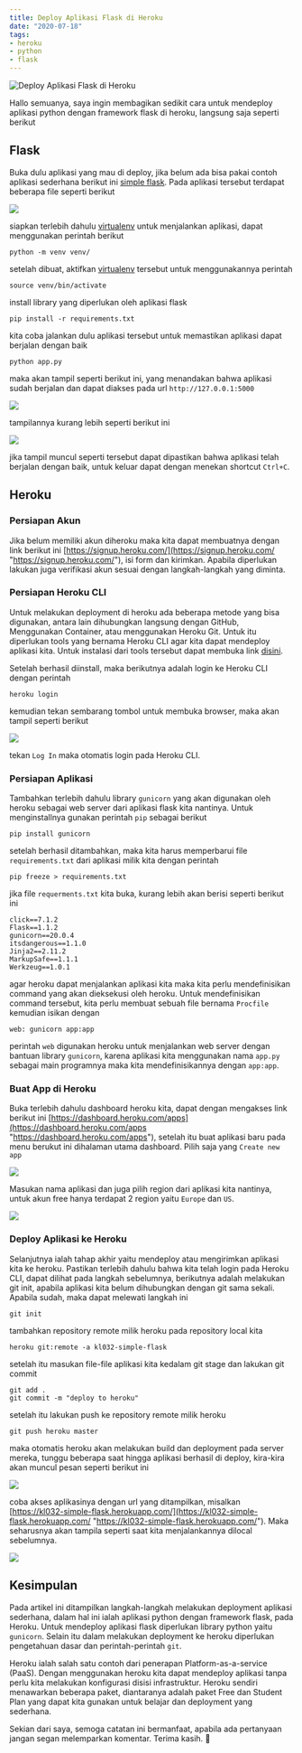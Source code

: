 ```yaml
---
title: Deploy Aplikasi Flask di Heroku
date: "2020-07-18"
tags:
- heroku
- python
- flask
---
```


![Deploy Aplikasi Flask di Heroku](https://res.cloudinary.com/kudaliar032/image/upload/aditaja-blog/headers/MRv134Y_zoelt8.webp)

Hallo semuanya, saya ingin membagikan sedikit cara untuk mendeploy aplikasi python dengan framework flask di heroku, langsung saja seperti berikut

<!--truncate-->

## Flask

Buka dulu aplikasi yang mau di deploy, jika belum ada bisa pakai contoh aplikasi sederhana berikut ini [simple flask](https://github.com/kudaliar032/simple-flask/tree/master). Pada aplikasi tersebut terdapat beberapa file seperti berikut

![](https://res.cloudinary.com/kudaliar032/image/upload/aditaja-blog/posts/2020-07-18-deploy-aplikasi-flask-di-heroku/INgVNme_ful4sd.webp)

siapkan terlebih dahulu [virtualenv](https://pypi.org/project/virtualenv/) untuk menjalankan aplikasi, dapat menggunakan perintah berikut

    python -m venv venv/

setelah dibuat, aktifkan [virtualenv](https://pypi.org/project/virtualenv/) tersebut untuk menggunakannya perintah

    source venv/bin/activate

install library yang diperlukan oleh aplikasi flask

    pip install -r requirements.txt

kita coba jalankan dulu aplikasi tersebut untuk memastikan aplikasi dapat berjalan dengan baik

    python app.py

maka akan tampil seperti berikut ini, yang menandakan bahwa aplikasi sudah berjalan dan dapat diakses pada url `http://127.0.0.1:5000`

![](https://res.cloudinary.com/kudaliar032/image/upload/aditaja-blog/posts/2020-07-18-deploy-aplikasi-flask-di-heroku/20200719-Screenshot-20200719220627-952x204_cgm5nx.webp)

tampilannya kurang lebih seperti berikut ini

![](https://res.cloudinary.com/kudaliar032/image/upload/aditaja-blog/posts/2020-07-18-deploy-aplikasi-flask-di-heroku/20200719-Screenshot-20200719221223-429x142_epg4so.webp)

jika tampil muncul seperti tersebut dapat dipastikan bahwa aplikasi telah berjalan dengan baik, untuk keluar dapat dengan menekan shortcut `Ctrl+C`.

## Heroku

### Persiapan Akun

Jika belum memiliki akun diheroku maka kita dapat membuatnya dengan link berikut ini [https://signup.heroku.com/](https://signup.heroku.com/ "https://signup.heroku.com/"), isi form dan kirimkan. Apabila diperlukan lakukan juga verifikasi akun sesuai dengan langkah-langkah yang diminta.

### Persiapan Heroku CLI

Untuk melakukan deployment di heroku ada beberapa metode yang bisa digunakan, antara lain dihubungkan langsung dengan GitHub, Menggunakan Container, atau menggunakan Heroku Git. Untuk itu diperlukan tools yang bernama Heroku CLI agar kita dapat mendeploy aplikasi kita. Untuk instalasi dari tools tersebut dapat membuka link [disini](https://devcenter.heroku.com/articles/heroku-cli).

Setelah berhasil diinstall, maka berikutnya adalah login ke Heroku CLI dengan perintah

    heroku login

kemudian tekan sembarang tombol untuk membuka browser, maka akan tampil seperti berikut

![](https://res.cloudinary.com/kudaliar032/image/upload/aditaja-blog/posts/2020-07-18-deploy-aplikasi-flask-di-heroku/20200719-Screenshot-20200719231419-1919x943_r4h2uj.webp)

tekan `Log In` maka otomatis login pada Heroku CLI.

### Persiapan Aplikasi

Tambahkan terlebih dahulu library `gunicorn` yang akan digunakan oleh heroku sebagai web server dari aplikasi flask kita nantinya. Untuk menginstallnya gunakan perintah `pip` sebagai berikut

    pip install gunicorn

setelah berhasil ditambahkan, maka kita harus memperbarui file `requirements.txt` dari aplikasi milik kita dengan perintah

    pip freeze > requirements.txt

jika file `requerments.txt` kita buka, kurang lebih akan berisi seperti berikut ini

    click==7.1.2
    Flask==1.1.2
    gunicorn==20.0.4
    itsdangerous==1.1.0
    Jinja2==2.11.2
    MarkupSafe==1.1.1
    Werkzeug==1.0.1

agar heroku dapat menjalankan aplikasi kita maka kita perlu mendefinisikan command yang akan dieksekusi oleh heroku. Untuk mendefinisikan command tersebut, kita perlu membuat sebuah file bernama `Procfile` kemudian isikan dengan

    web: gunicorn app:app

perintah `web` digunakan heroku untuk menjalankan web server dengan bantuan library `gunicorn`, karena aplikasi kita menggunakan nama `app.py` sebagai main programnya maka kita mendefinisikannya dengan `app:app`.

### Buat App di Heroku

Buka terlebih dahulu dashboard heroku kita, dapat dengan mengakses link berikut ini [https://dashboard.heroku.com/apps](https://dashboard.heroku.com/apps "https://dashboard.heroku.com/apps"), setelah itu buat aplikasi baru pada menu berukut ini dihalaman utama dashboard. Pilih saja yang `Create new app`

![](https://res.cloudinary.com/kudaliar032/image/upload/aditaja-blog/posts/2020-07-18-deploy-aplikasi-flask-di-heroku/20200719-Screenshot-20200719223510-258x199_frdbsp.webp)

Masukan nama aplikasi dan juga pilih region dari aplikasi kita nantinya, untuk akun free hanya terdapat 2 region yaitu `Europe` dan `US`.

![](https://res.cloudinary.com/kudaliar032/image/upload/aditaja-blog/posts/2020-07-18-deploy-aplikasi-flask-di-heroku/20200719-Screenshot-20200719223822-813x524_g1d7qt.webp)

### Deploy Aplikasi ke Heroku

Selanjutnya ialah tahap akhir yaitu mendeploy atau mengirimkan aplikasi kita ke heroku. Pastikan terlebih dahulu bahwa kita telah login pada Heroku CLI, dapat dilihat pada langkah sebelumnya, berikutnya adalah melakukan git init, apabila aplikasi kita belum dihubungkan dengan git sama sekali. Apabila sudah, maka dapat melewati langkah ini

    git init

tambahkan repository remote milik heroku pada repository local kita

    heroku git:remote -a kl032-simple-flask

setelah itu masukan file-file aplikasi kita kedalam git stage dan lakukan git commit

    git add .
    git commit -m "deploy to heroku"

setelah itu lakukan push ke repository remote milik heroku

    git push heroku master

maka otomatis heroku akan melakukan build dan deployment pada server mereka, tunggu beberapa saat hingga aplikasi berhasil di deploy, kira-kira akan muncul pesan seperti berikut ini

![](https://res.cloudinary.com/kudaliar032/image/upload/aditaja-blog/posts/2020-07-18-deploy-aplikasi-flask-di-heroku/20200719-Screenshot-20200719225635-902x272_lhtuty.webp)

coba akses aplikasinya dengan url yang ditampilkan, misalkan [https://kl032-simple-flask.herokuapp.com/](https://kl032-simple-flask.herokuapp.com/ "https://kl032-simple-flask.herokuapp.com/"). Maka seharusnya akan tampila seperti saat kita menjalankannya dilocal sebelumnya.

![](https://res.cloudinary.com/kudaliar032/image/upload/aditaja-blog/posts/2020-07-18-deploy-aplikasi-flask-di-heroku/20200719-Screenshot-20200719225847-408x106_jst1zy.webp)

## Kesimpulan

Pada artikel ini ditampilkan langkah-langkah melakukan deployment aplikasi sederhana, dalam hal ini ialah aplikasi python dengan framework flask, pada Heroku. Untuk mendeploy aplikasi flask diperlukan library python yaitu `gunicorn`. Selain itu dalam melakukan deployment ke heroku diperlukan pengetahuan dasar dan perintah-perintah `git`.

Heroku ialah salah satu contoh dari penerapan Platform-as-a-service (PaaS). Dengan menggunakan heroku kita dapat mendeploy aplikasi tanpa perlu kita melakukan konfigurasi disisi infrastruktur. Heroku sendiri menawarkan beberapa paket, diantaranya adalah paket Free dan Student Plan yang dapat kita gunakan untuk belajar dan deployment yang sederhana.

Sekian dari saya, semoga catatan ini bermanfaat, apabila ada pertanyaan jangan segan melemparkan komentar. Terima kasih. :pray:

